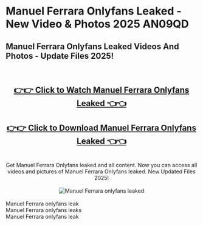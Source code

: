# Manuel Ferrara Onlyfans Leaked - New Video & Photos 2025 AN09QD

<h2>Manuel Ferrara Onlyfans Leaked Videos And Photos - Update Files 2025!</h2>
<br>
<div align="center">
<h2><a href="https://ulove.online/aps_222" rel="nofollow">👉👉 Click to Watch Manuel Ferrara Onlyfans Leaked 👈👈</a></h2>
<h2><a href="https://ulove.online/aps_222" rel="nofollow">👉👉 Click to Download Manuel Ferrara Onlyfans Leaked 👈👈</a></h2>
<br>
Get Manuel Ferrara Onlyfans leaked and all content. Now you can access all videos and pictures of Manuel Ferrara Onlyfans leaked. New Updated Files 2025!
<br>
<br>
<a href="https://ulove.online/aps_222" rel="nofollow" data-target="animated-image.originalLink"><img src="https://i.imgur.com/dJHk4Zq.gif)" alt="Manuel Ferrara onlyfans leaked" style="max-width: 100%; display: inline-block;" data-target="animated-image.originalImage"></a>
</div>
<br>
Manuel Ferrara onlyfans leak<br>
Manuel Ferrara onlyfans leaks<br>
Manuel Ferrara onlyfans leak